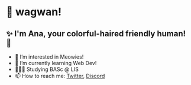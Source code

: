 # 👋 wagwan!
## ✨ I'm Ana, your colorful-haired friendly human! 🌈
- 👀 I’m interested in Meowies!
- 🌱 I’m currently learning Web Dev!
- 👩🏼‍🎓 Studying BASc @ LIS
- 📫 How to reach me: [Twitter](https://twitter.com/AnaArsonist), [Discord](https://discord.gg/UfYzpX9TwQ)
<!---
AnaArsonist/AnaArsonist is a ✨ special ✨ repository because its `README.md` (this file) appears on your GitHub profile.
You can click the Preview link to take a look at your changes.
--->
